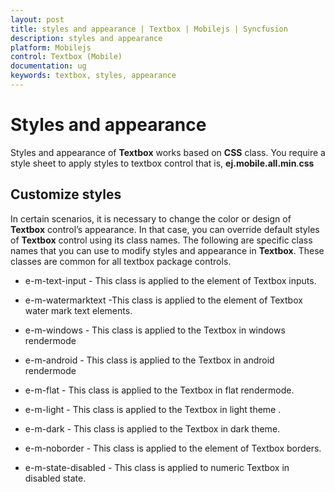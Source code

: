 ```yaml
---
layout: post
title: styles and appearance | Textbox | Mobilejs | Syncfusion
description: styles and appearance
platform: Mobilejs
control: Textbox (Mobile)
documentation: ug
keywords: textbox, styles, appearance
---
```


# Styles and appearance

Styles and appearance of **Textbox** works based on **CSS** class. You require a style sheet to apply styles to textbox control that is, **ej.mobile.all.min**.**css**

## Customize styles

In certain scenarios, it is necessary to change the color or design of **Textbox** control’s appearance. In that case, you can override default styles of **Textbox** control using its class names. The following are specific class names that you can use to modify styles and appearance in **Textbox**. These classes are common for all textbox package controls.

* e-m-text-input - This class is applied to the element of Textbox inputs.

* e-m-watermarktext -This class is applied to the element of Textbox water mark text elements.                     

* e-m-windows - This class is applied to the Textbox in windows rendermode                

* e-m-android - This class is applied to the Textbox in android rendermode

* e-m-flat - This class is applied to the Textbox in flat rendermode. 

* e-m-light - This class is applied to the Textbox in light  theme .           

* e-m-dark - This class is applied to the Textbox in dark theme.                

* e-m-noborder - This class is applied to the element of Textbox borders.

* e-m-state-disabled - This class is applied to numeric Textbox in disabled state. 